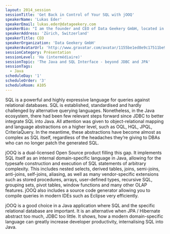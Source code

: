 ```yaml
---
layout: 2014_session
sessionTitle: 'Get Back in Control of Your SQL with jOOQ'
speakerName: 'Lukas Eder'
speakerEmail: lukas.eder@datageekery.com
speakerBio: "I am the founder and CEO of Data Geekery GmbH, located in Zurich, Switzerland. Data Geekery has been selling database products and services around Java and SQL since 2013.\n\nEver since my Master's studies at EPFL in 2006, I have been fascinated by the interaction of Java and SQL. Most of this experience I have obtained in the Swiss E-Banking field through various variants (JDBC, Hibernate, mostly with Oracle). I am happy to share this knowledge at various conferences, JUGs, in-house presentations and on my blog."
speakerAddress: 'Zürich, Switzerland'
speakerTitle: CEO
speakerOrganization: 'Data Geekery GmbH'
speakerAvatarUrl: 'http://www.gravatar.com/avatar/1155be1ed8e9c17511be9479582238e1?size=200&default=mm'
sessionCategory: Présentation
sessionLevel: 'Ha (intermédiaire)'
sessionTopic: 'The Java and SQL Interface - beyond JDBC and JPA'
sessionTags:
  - Java
scheduleDay: '1'
scheduleOrder: '3'
scheduleRoom: A105
---
```


SQL is a powerful and highly expressive language for queries against relational databases. SQL is established, standardised and hardly challenged by alternative querying languages. Nonetheless, in the Java ecosystem, there had been few relevant steps forward since JDBC to better integrate SQL into Java. All attention was given to object-relational mapping and language abstractions on a higher level, such as OQL, HQL, JPQL, CriteriaQuery. In the meantime, these abstractions have become almost as complex as SQL itself, regardless of the headaches they’re giving to DBAs who can no longer patch the generated SQL.

jOOQ is a dual-licensed Open Source product filling this gap. It implements SQL itself as an internal domain-specific language in Java, allowing for the typesafe construction and execution of SQL statements of arbitrary complexity. This includes nested selects, derived tables, joins, semi-joins, anti-joins, self-joins, aliasing, as well as many vendor-specific extensions such as stored procedures, arrays, user-defined types, recursive SQL, grouping sets, pivot tables, window functions and many other OLAP features. jOOQ also includes a source code generator allowing you to compile queries in modern IDEs such as Eclipse very efficiently.

jOOQ is a good choice in a Java application where SQL and the specific relational database are important. It is an alternative when JPA / Hibernate abstract too much, JDBC too little. It shows, how a modern domain-specific language can greatly increase developer productivity, internalising SQL into Java.
